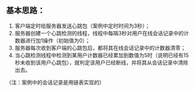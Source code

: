 
## 基本思路：

1. 客户端定时给服务器发送心跳包（案例中定时时间为3秒）；
2. 服务器创建一个心跳检测的线程，线程中每隔3秒对用户在线会话记录中的计数器进行加1操作（初始值为0）；
3. 服务器每次收到客户端的心跳包后，都将其在线会话记录中的计数器清零；
4. 当心跳检测线程中检测到某用户计数器已经累加到数值为5时（说明已经有15秒未收到该用户心跳包），就判定该用户已经断线，并将其从会话记录中清除出去。

（注：案例中的会话记录是用链表实现的）

